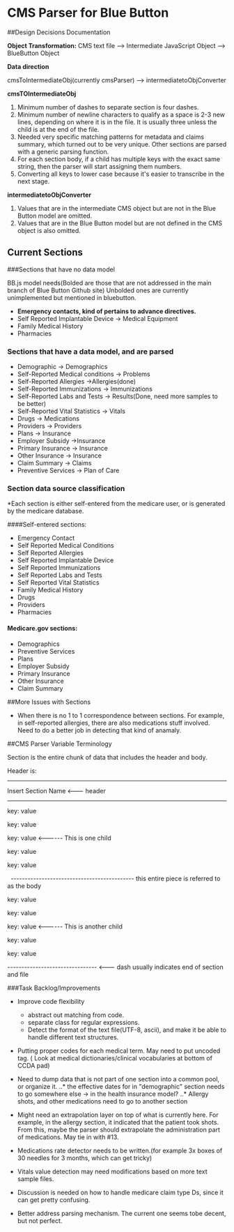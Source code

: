 

# CMS Parser for Blue Button


##Design Decisions Documentation 


**Object Transformation:**
CMS text file --> Intermediate JavaScript Object --> BlueButton Object 

**Data direction**

cmsToIntermediateObj(currently cmsParser) --> intermediatetoObjConverter


**cmsTOIntermediateObj**

1. Minimum number of dashes to separate section is four dashes.
2. Minimum number of newline characters to qualify as a space is 2-3 new lines, depending on where it is in the file.
It is usually three unless the child is at the end of the file.
3. Needed very specific matching patterns for metadata and claims summary, which turned out to be very unique. 
Other sections are parsed with a generic parsing function.
4. For each section body, if a child has multiple keys with the exact same string, then the parser will start 
assigning them numbers. 
5. Converting all keys to lower case because it's easier to transcribe in the next stage.

**intermediatetoObjConverter**

1. Values that are in the intermediate CMS object but are not in the Blue Button model are omitted.
2. Values that are in the Blue Button model but are not defined in the CMS object is also omitted. 


## Current Sections 


###Sections that have no data model

BB.js model needs(Bolded are those that are not addressed in the main branch of Blue Button Github site)
Unbolded ones are currently unimplemented but mentioned in bluebutton.

+ **Emergency contacts, kind of pertains to advance directives.**
+ Self Reported Implantable Device -> Medical Equipment
+ Family Medical History
+ Pharmacies

### Sections that have a data model, and are parsed
* Demographic -> Demographics
* Self-Reported Medical conditions -> Problems
* Self-Reported Allergies ->Allergies(done)
* Self-Reported Immunizations -> Immunizations
* Self-Reported Labs and Tests -> Results(Done, need more samples to be better)
* Self-Reported Vital Statistics -> Vitals
* Drugs -> Medications
* Providers -> Providers
* Plans -> Insurance
* Employer Subsidy ->Insurance
* Primary Insurance -> Insurance
* Other Insurance -> Insurance
* Claim Summary -> Claims
* Preventive Services -> Plan of Care

### Section data source classification

*Each section is either self-entered from the medicare user, or is generated by the medicare database.

####Self-entered sections:

* Emergency Contact
* Self Reported Medical Conditions
* Self Reported Allergies
* Self Reported Implantable Device
* Self Reported Immunizations
* Self Reported Labs and Tests
* Self Reported Vital Statistics
* Family Medical History
* Drugs
* Providers
* Pharmacies

#### Medicare.gov sections:

* Demographics
* Preventive Services
* Plans
* Employer Subsidy
* Primary Insurance
* Other Insurance
* Claim Summary


##More Issues with Sections

* When there is no 1 to 1 correspondence between sections. For example, in self-reported allergies, 
there are also medications stuff involved. Need to do a better job in detecting that kind of anamaly. 




##CMS Parser Variable Terminology




Section is the entire chunk of data that includes the header and body.

Header is:

-------------------------------

Insert Section Name <--- header

-------------------------------




key: value 

key: value 

key: value               <------ This is one child 

key: value 

key: value 



&nbsp;   -------------------------------------------- this entire piece is referred to as the body


key: value 

key: value 

key: value              <------ This is another child

key: value 

key: value 





-------------------------------- <--- dash usually indicates end of section and file

###Task Backlog/Improvements


*  Improve code flexibility

	 * abstract out matching from code.
	 * separate class for regular expressions.
	 * Detect the format of the text file(UTF-8, ascii), and make it be able to handle different text structures.

* Putting proper codes for each medical term. May need to put uncoded tag. (
	Look at medical dictionaries/clinical vocabularies at bottom of CCDA pad)

* Need to dump data that is not part of one section into a common pool, or organize it. 
..* the effective dates for in "demographic" section needs to go somewhere else -> in the health insurance model? 
..* Allergy shots, and other medications need to go to another section

* Might need an extrapolation layer on top of what is currently here. For example, in the allergy section, it indicated that the patient took shots. From this, maybe the parser should extrapolate the administration part of medications. May tie in with #13.

* Medications rate detector needs to be written.(for example 3x boxes of 30 needles for 3 months, which can get tricky)

* Vitals value detection may need modifications based on more text sample files. 

* Discussion is needed on how to handle medicare claim type Ds, since it can get pretty confusing.

* Better address parsing mechanism. The current one seems tobe decent, but not perfect.









